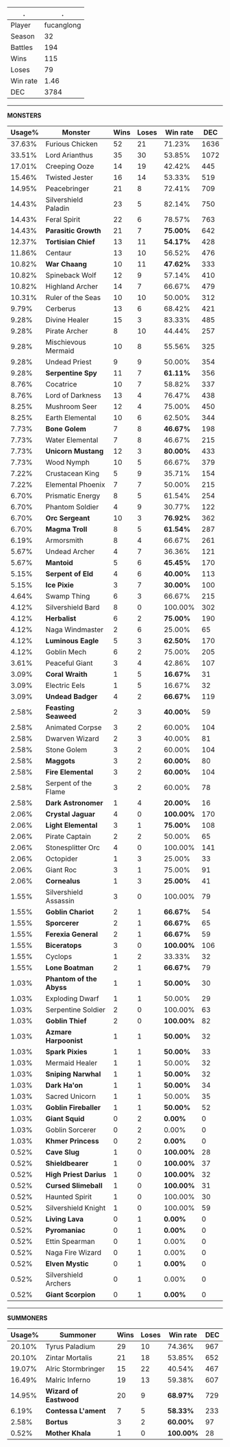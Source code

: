 .|.
|-|-
Player|fucanglong
Season|32
Battles|194
Wins|115
Loses|79
Win rate|1.46
DEC|3784

---
**MONSTERS**

Usage%|Monster|Wins|Loses|Win rate|DEC|
-|-|-|-|-|-|
37.63%|Furious Chicken|52|21|71.23%|1636|
33.51%|Lord Arianthus|35|30|53.85%|1072|
17.01%|Creeping Ooze|14|19|42.42%|445|
15.46%|Twisted Jester|16|14|53.33%|519|
14.95%|Peacebringer|21|8|72.41%|709|
14.43%|Silvershield Paladin|23|5|82.14%|750|
14.43%|Feral Spirit|22|6|78.57%|763|
14.43%|**Parasitic Growth**|21|7|**75.00%**|642|
12.37%|**Tortisian Chief**|13|11|**54.17%**|428|
11.86%|Centaur|13|10|56.52%|476|
10.82%|**War Chaang**|10|11|**47.62%**|333|
10.82%|Spineback Wolf|12|9|57.14%|410|
10.82%|Highland Archer|14|7|66.67%|479|
10.31%|Ruler of the Seas|10|10|50.00%|312|
9.79%|Cerberus|13|6|68.42%|421|
9.28%|Divine Healer|15|3|83.33%|485|
9.28%|Pirate Archer|8|10|44.44%|257|
9.28%|Mischievous Mermaid|10|8|55.56%|325|
9.28%|Undead Priest|9|9|50.00%|354|
9.28%|**Serpentine Spy**|11|7|**61.11%**|356|
8.76%|Cocatrice|10|7|58.82%|337|
8.76%|Lord of Darkness|13|4|76.47%|438|
8.25%|Mushroom Seer|12|4|75.00%|450|
8.25%|Earth Elemental|10|6|62.50%|344|
7.73%|**Bone Golem**|7|8|**46.67%**|198|
7.73%|Water Elemental|7|8|46.67%|215|
7.73%|**Unicorn Mustang**|12|3|**80.00%**|433|
7.73%|Wood Nymph|10|5|66.67%|379|
7.22%|Crustacean King|5|9|35.71%|154|
7.22%|Elemental Phoenix|7|7|50.00%|215|
6.70%|Prismatic Energy|8|5|61.54%|254|
6.70%|Phantom Soldier|4|9|30.77%|122|
6.70%|**Orc Sergeant**|10|3|**76.92%**|362|
6.70%|**Magma Troll**|8|5|**61.54%**|287|
6.19%|Armorsmith|8|4|66.67%|261|
5.67%|Undead Archer|4|7|36.36%|121|
5.67%|**Mantoid**|5|6|**45.45%**|170|
5.15%|**Serpent of Eld**|4|6|**40.00%**|113|
5.15%|**Ice Pixie**|3|7|**30.00%**|100|
4.64%|Swamp Thing|6|3|66.67%|215|
4.12%|Silvershield Bard|8|0|100.00%|302|
4.12%|**Herbalist**|6|2|**75.00%**|190|
4.12%|Naga Windmaster|2|6|25.00%|65|
4.12%|**Luminous Eagle**|5|3|**62.50%**|170|
4.12%|Goblin Mech|6|2|75.00%|205|
3.61%|Peaceful Giant|3|4|42.86%|107|
3.09%|**Coral Wraith**|1|5|**16.67%**|31|
3.09%|Electric Eels|1|5|16.67%|32|
3.09%|**Undead Badger**|4|2|**66.67%**|119|
2.58%|**Feasting Seaweed**|2|3|**40.00%**|59|
2.58%|Animated Corpse|3|2|60.00%|104|
2.58%|Dwarven Wizard|2|3|40.00%|81|
2.58%|Stone Golem|3|2|60.00%|104|
2.58%|**Maggots**|3|2|**60.00%**|80|
2.58%|**Fire Elemental**|3|2|**60.00%**|104|
2.58%|Serpent of the Flame|3|2|60.00%|78|
2.58%|**Dark Astronomer**|1|4|**20.00%**|16|
2.06%|**Crystal Jaguar**|4|0|**100.00%**|170|
2.06%|**Light Elemental**|3|1|**75.00%**|108|
2.06%|Pirate Captain|2|2|50.00%|65|
2.06%|Stonesplitter Orc|4|0|100.00%|141|
2.06%|Octopider|1|3|25.00%|33|
2.06%|Giant Roc|3|1|75.00%|91|
2.06%|**Cornealus**|1|3|**25.00%**|41|
1.55%|Silvershield Assassin|3|0|100.00%|79|
1.55%|**Goblin Chariot**|2|1|**66.67%**|54|
1.55%|**Sporcerer**|2|1|**66.67%**|65|
1.55%|**Ferexia General**|2|1|**66.67%**|59|
1.55%|**Biceratops**|3|0|**100.00%**|106|
1.55%|Cyclops|1|2|33.33%|32|
1.55%|**Lone Boatman**|2|1|**66.67%**|79|
1.03%|**Phantom of the Abyss**|1|1|**50.00%**|30|
1.03%|Exploding Dwarf|1|1|50.00%|29|
1.03%|Serpentine Soldier|2|0|100.00%|63|
1.03%|**Goblin Thief**|2|0|**100.00%**|82|
1.03%|**Azmare Harpoonist**|1|1|**50.00%**|32|
1.03%|**Spark Pixies**|1|1|**50.00%**|33|
1.03%|Mermaid Healer|1|1|50.00%|32|
1.03%|**Sniping Narwhal**|1|1|**50.00%**|32|
1.03%|**Dark Ha'on**|1|1|**50.00%**|34|
1.03%|Sacred Unicorn|1|1|50.00%|35|
1.03%|**Goblin Fireballer**|1|1|**50.00%**|52|
1.03%|**Giant Squid**|0|2|**0.00%**|0|
1.03%|Goblin Sorcerer|0|2|0.00%|0|
1.03%|**Khmer Princess**|0|2|**0.00%**|0|
0.52%|**Cave Slug**|1|0|**100.00%**|28|
0.52%|**Shieldbearer**|1|0|**100.00%**|37|
0.52%|**High Priest Darius**|1|0|**100.00%**|32|
0.52%|**Cursed Slimeball**|1|0|**100.00%**|31|
0.52%|Haunted Spirit|1|0|100.00%|30|
0.52%|Silvershield Knight|1|0|100.00%|59|
0.52%|**Living Lava**|0|1|**0.00%**|0|
0.52%|**Pyromaniac**|0|1|**0.00%**|0|
0.52%|Ettin Spearman|0|1|0.00%|0|
0.52%|Naga Fire Wizard|0|1|0.00%|0|
0.52%|**Elven Mystic**|0|1|**0.00%**|0|
0.52%|Silvershield Archers|0|1|0.00%|0|
0.52%|**Giant Scorpion**|0|1|**0.00%**|0|

---
**SUMMONERS**

Usage%|Summoner|Wins|Loses|Win rate|DEC|
-|-|-|-|-|-|
20.10%|Tyrus Paladium|29|10|74.36%|967|
20.10%|Zintar Mortalis|21|18|53.85%|652|
19.07%|Alric Stormbringer|15|22|40.54%|467|
16.49%|Malric Inferno|19|13|59.38%|607|
14.95%|**Wizard of Eastwood**|20|9|**68.97%**|729|
6.19%|**Contessa L'ament**|7|5|**58.33%**|233|
2.58%|**Bortus**|3|2|**60.00%**|97|
0.52%|**Mother Khala**|1|0|**100.00%**|28|
